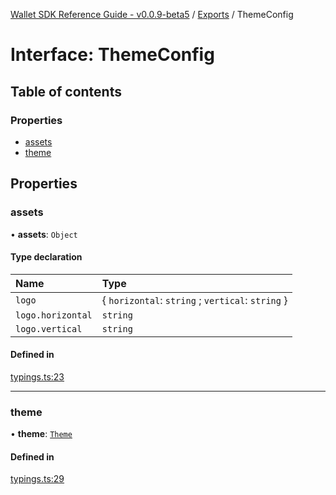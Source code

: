 [Wallet SDK Reference Guide - v0.0.9-beta5](../README.md) / [Exports](../modules.md) / ThemeConfig

# Interface: ThemeConfig

## Table of contents

### Properties

- [assets](ThemeConfig.md#assets)
- [theme](ThemeConfig.md#theme)

## Properties

### assets

• **assets**: `Object`

#### Type declaration

| Name              | Type                                              |
| :---------------- | :------------------------------------------------ |
| `logo`            | { `horizontal`: `string` ; `vertical`: `string` } |
| `logo.horizontal` | `string`                                          |
| `logo.vertical`   | `string`                                          |

#### Defined in

[typings.ts:23](https://github.com/arcana-network/wallet/blob/6f4dd20/src/typings.ts#L23)

---

### theme

• **theme**: [`Theme`](../modules.md#theme)

#### Defined in

[typings.ts:29](https://github.com/arcana-network/wallet/blob/6f4dd20/src/typings.ts#L29)
